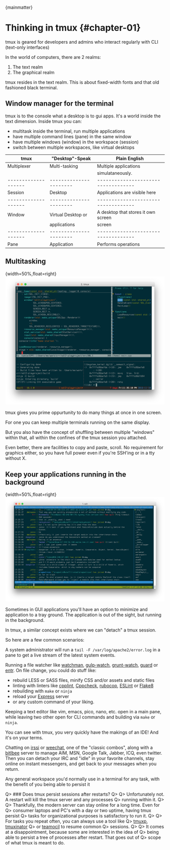 
{mainmatter}

# Thinking in tmux {#chapter-01}

tmux is geared for developers and admins who interact regularly with CLI
(text-only interfaces)

In the world of computers, there are 2 realms:

1. The text realm
2. The graphical realm

tmux resides in the text realm. This is about fixed-width fonts and that old
fashioned black terminal.

## Window manager for the terminal

tmux is to the console what a desktop is to gui apps. It's a world inside the
text dimension. Inside tmux you can:

- multitask inside the terminal, run multiple applications
- have multiple command lines (pane) in the same window
- have multiple windows (window) in the workspace (session)
- switch between multiple workspaces, like virtual desktops

|**tmux**           |**"Desktop"-Speak**   |**Plain English**                  |
|-------------------|----------------------|-----------------------------------|
|Multiplexer        |Multi-tasking         |Multiple applications              |
|                   |                      |simulataneously.                   |
|-------------------|----------------------|-----------------------------------|
|Session            |Desktop               |Applications are visible here      |
|-------------------|----------------------|-----------------------------------|
|Window             |Virtual Desktop or    |A desktop that stores it own screen|
|                   |applications          |screen			       |
|-------------------|----------------------|-----------------------------------|
|Pane               |Application           |Performs operations                |

## Multitasking

{width=50%,float=right}
![vim + building a C++ project w/ CMake + Ninja using entr rebuild on file changes, lldb open in the bottom right](images/01-thinking-tmux/dev-watch.png)

tmux gives you prime oppurtunity to do many things at once in one screen.

For one you can keep multiple terminals running on the same display.

But you also have the concept of shuffling between multiple "windows" within
that, all within the confines of the tmux session you attached.

Even better, there are facilities to copy and paste, scroll. No requirement
for graphics either, so you have full power even if you're SSH'ing or in a
tty without X.

## Keep your applications running in the background

{width=50%,float=right}
![Chatting on weechat w/ tmux](images/01-thinking-tmux/weechat.png)

Sometimes in GUI applications you'll have an option to minimize and application
to a tray ground.  The application is out of the sight, but running in the
background.

In tmux, a similar concept exists where we can "detach" a tmux session.

So here are a few common scenarios:

A system administrator will run a `tail -F /var/log/apache2/error.log` in a
pane to get a live stream of the latest system events.

Running a file watcher like [watchman](https://github.com/facebook/watchman),
[gulp-watch](https://github.com/gulpjs/gulp/blob/master/docs/API.md#gulpwatchglob-opts-tasks),
[grunt-watch](https://github.com/gruntjs/grunt-contrib-watch), [guard](https://github.com/guard/guard)
or [entr](http://entrproject.org/). On file change, you could do stuff like:

- rebuild LESS or SASS files, minify CSS and/or assets and static files
- linting with linters like [cpplint](https://github.com/google/styleguide/tree/gh-pages/cpplint), [Cppcheck](http://cppcheck.sourceforge.net/), [rubocop](https://github.com/bbatsov/rubocop), [ESLint](http://eslint.org/) or [Flake8](http://flake8.pycqa.org/en/latest/)
- rebuilding with `make` or `ninja`
- reload your [Express](http://expressjs.com/) server
- or any custom command of your liking.

Keeping a text editor like vim, emacs, pico, nano, etc. open in a main pane,
while leaving two other open for CLI commands and building via `make` or
`ninja`.

You can see with tmux, you very quickly have the makings of an IDE! And it's on your terms.

Chatting on [irssi](https://irssi.org/) or [weechat](https://weechat.org/),
one of the "classic combos", along with a [bitlbee](https://www.bitlbee.org)
server to manage AIM, MSN, Google Talk, Jabber, ICQ, even twitter. Then you can
detach your IRC and "idle" in your favorite channels, stay online on instant
messengers, and get back to your messages when you return.

Any general workspace you'd normally use in a terminal for any task, with the
benefit of you being able to persist it

Q> ### Does tmux persist sessions after restarts?
Q>
Q> Unfortunately not. A restart will kill the tmux server and any processes
Q> running within it.
Q>
Q> Thankfully, the modern server can stay online for a long time. Even for
Q> consumer laptops and PC's with a day or two uptime, having tmux persist
Q> tasks for organizational purposes is satisfactory to run it.
Q>
Q> For tasks you repeat often, you can always use a tool like
Q> [tmuxp](https://github.com/tony/tmuxp), [tmuxinator](https://github.com/tmuxinator/tmuxinator)
Q> or [teamocil](https://github.com/remiprev/teamocil) to resume common
Q> sessions.
Q>
Q> It comes at a disappointment, because some are interested in the idea of
Q> being able to persist a tree of processes after restart. That goes out of
Q> scope of what tmux is meant to do.
